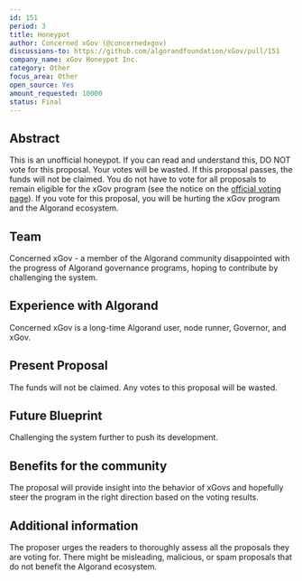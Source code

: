 ```yaml
---
id: 151
period: 3
title: Honeypot
author: Concerned xGov (@concernedxgov)
discussions-to: https://github.com/algorandfoundation/xGov/pull/151
company_name: xGov Honeypot Inc.
category: Other
focus_area: Other
open_source: Yes
amount_requested: 10000
status: Final
---
```


## Abstract
This is an unofficial honeypot. If you can read and understand this, DO NOT vote for this proposal. Your votes will be wasted. If this proposal passes, the funds will not be claimed. You do not have to vote for all proposals to remain eligible for the xGov program (see the notice on the [official voting page](https://xgov.algorand.foundation/)). If you vote for this proposal, you will be hurting the xGov program and the Algorand ecosystem.

## Team
Concerned xGov - a member of the Algorand community disappointed with the progress of Algorand governance programs, hoping to contribute by challenging the system.

## Experience with Algorand
Concerned xGov is a long-time Algorand user, node runner, Governor, and xGov.

## Present Proposal
The funds will not be claimed. Any votes to this proposal will be wasted.

## Future Blueprint
Challenging the system further to push its development.

## Benefits for the community
The proposal will provide insight into the behavior of xGovs and hopefully steer the program in the right direction based on the voting results.

## Additional information
The proposer urges the readers to thoroughly assess all the proposals they are voting for. There might be misleading, malicious, or spam proposals that do not benefit the Algorand ecosystem.

